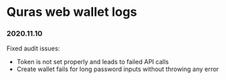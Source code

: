 # Quras web wallet logs
### 2020.11.10
Fixed audit issues:
- Token is not set properly and leads to failed API calls
- Create wallet fails for long password inputs without throwing any error
